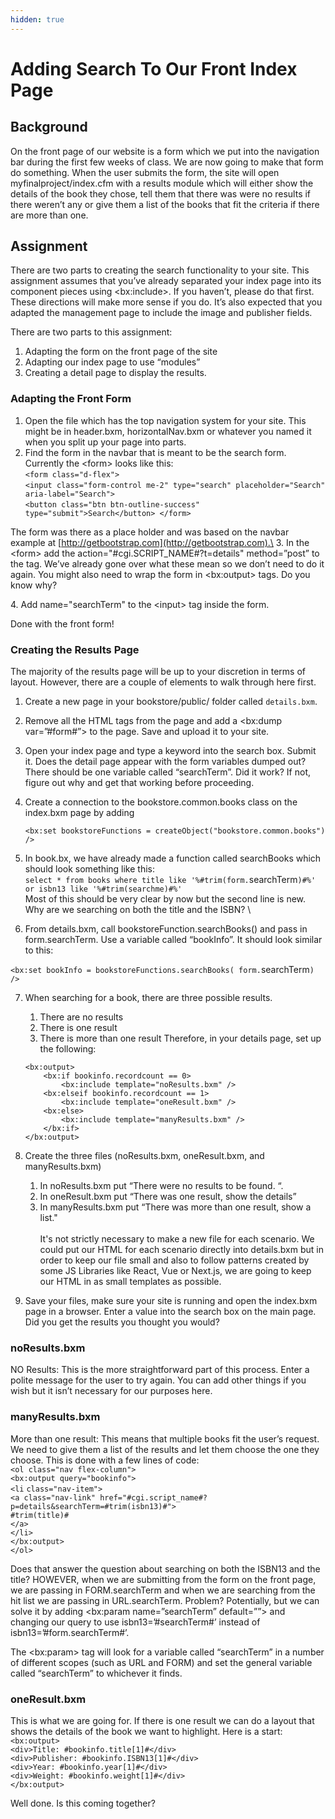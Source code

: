 ```yaml
---
hidden: true
---
```


# Adding Search To Our Front Index Page

## Background

On the front page of our website is a form which we put into the navigation bar during the first few weeks of class. We are now going to make that form do something. When the user submits the form, the site will open myfinalproject/index.cfm with a results module which will either show the details of the book they chose, tell them that there was were no results if there weren’t any or give them a list of the books that fit the criteria if there are more than one.

## Assignment

There are two parts to creating the search functionality to your site. This assignment assumes that you’ve already separated your index page into its component pieces using \<bx:include>. If you haven’t, please do that first. These directions will make more sense if you do. It’s also expected that you adapted the management page to include the image and publisher fields.

There are two parts to this assignment:

1. Adapting the form on the front page of the site
2. Adapting our index page to use “modules”
3. Creating a detail page to display the results.

### Adapting the Front Form

1. Open the file which has the top navigation system for your site. This might be in header.bxm, horizontalNav.bxm or whatever you named it when you split up your page into parts.
2. Find the form in the navbar that is meant to be the search form. Currently the \<form> looks like this:\
   `<form class="d-flex">` \
   &#x20;    `<input class="form-control me-2" type="search" placeholder="Search" aria-label="Search">` \
   &#x20;     `<button class="btn btn-outline-success" type="submit">Search</button> </form>`

The form was there as a place holder and was based on the navbar example at [http://getbootstrap.com](http://getbootstrap.com).\
3\. In the \<form> add the action="#cgi.SCRIPT\_NAME#?t=details" method=”post” to the tag. We’ve already gone over what these mean so we don’t need to do it again. You might also need to wrap the form in \<bx:output> tags. Do you know why?&#x20;

4\. Add name="searchTerm" to the \<input> tag inside the form.

Done with the front form!

### Creating the Results Page

The majority of the results page will be up to your discretion in terms of layout. However, there are a couple of elements to walk through here first.

1. Create a new page in your bookstore/public/ folder called `details.bxm`.
2. Remove all the HTML tags from the page and add a \<bx:dump var=”#form#”> to the page. Save and upload it to your site.
3. Open your index page and type a keyword into the search box. Submit it. Does the detail page appear with the form variables dumped out? There should be one variable called “searchTerm”. Did it work? If not, figure out why and get that working before proceeding.
4.  Create a connection to the bookstore.common.books class on the index.bxm page by adding

    `<bx:set bookstoreFunctions = createObject("bookstore.common.books") />`
5. In book.bx, we have already made a function called searchBooks which should look something like this: \
   `select * from books where title like '%#trim(form.`searchTerm`)#%' or isbn13 like '%#trim(searchme)#%'`\
   Most of this should be very clear by now but the second line is new. Why are we searching on both the title and the ISBN? \

6. From details.bxm, call bookstoreFunction.searchBooks() and pass in form.searchTerm. Use a variable called “bookInfo”. It should look similar to this:

`<bx:set bookInfo = bookstoreFunctions.searchBooks( form.`searchTerm`) />`

7.  When searching for a book, there are three possible results.

    1. There are no results
    2. There is one result
    3. There is more than one result Therefore, in your details page, set up the following:

    ```boxlang
    <bx:output>
        <bx:if bookinfo.recordcount == 0> 
            <bx:include template="noResults.bxm" />
        <bx:elseif bookinfo.recordcount == 1> 
            <bx:include template="oneResult.bxm" />
        <bx:else> 
            <bx:include template="manyResults.bxm" />
        </bx:if>
    </bx:output>
    ```
8. Create the three files (noResults.bxm, oneResult.bxm, and manyResults.bxm)&#x20;
   1. In noResults.bxm put “There were no results to be found. “.&#x20;
   2. In oneResult.bxm put “There was one result, show the details”&#x20;
   3. In manyResults.bxm put “There was more than one result, show a list."\
      \
      It's not strictly necessary to make a new file for each scenario. We could put our HTML for each scenario directly into details.bxm but in order to keep our file small and also to follow patterns created by some JS Libraries like React, Vue or Next.js, we are going to keep our HTML in as small templates as possible.
9. Save your files, make sure your site is running and open the index.bxm page in a browser. Enter a value into the search box on the main page. Did you get the results you thought you would?

### noResults.bxm

NO Results: This is the more straightforward part of this process. Enter a polite message for the user to try again. You can add other things if you wish but it isn’t necessary for our purposes here.

### manyResults.bxm

More than one result: This means that multiple books fit the user’s request. We need to give them a list of the results and let them choose the one they choose. This is done with a few lines of code:\
`<ol class="nav flex-column">` \
&#x20;    `<bx:output query="bookinfo">` \
&#x20;   `<li` `class="nav-item">` \
&#x20;       `<a class="nav-link" href="#cgi.script_name#?p=details&searchTerm=#trim(isbn13)#">` \
&#x20;           `#trim(title)#` \
&#x20;       `</a>` \
&#x20;   `</li>` \
&#x20;   `</bx:output>` \
`</ol>`

Does that answer the question about searching on both the ISBN13 and the title? HOWEVER, when we are submitting from the form on the front page, we are passing in FORM.searchTerm and when we are searching from the hit list we are passing in URL.searchTerm. Problem? Potentially, but we can solve it by adding \<bx:param name=”searchTerm” default=””> and changing our query to use isbn13=’#searchTerm#’ instead of isbn13=’#form.searchTerm#’.&#x20;

The \<bx:param> tag will look for a variable called “searchTerm” in a number of different scopes (such as URL and FORM) and set the general variable called “searchTerm” to whichever it finds.&#x20;

### oneResult.bxm

This is what we are going for. If there is one result we can do a layout that shows the details of the book we want to highlight. Here is a start:\
`<bx:output>` \
&#x20;   `<div>Title: #bookinfo.title[1]#</div>` \
&#x20;   `<div>Publisher: #bookinfo.ISBN13[1]#</div>` \
&#x20;   `<div>Year: #bookinfo.year[1]#</div>` \
&#x20;   `<div>Weight: #bookinfo.weight[1]#</div>` \
`</bx:output>`



Well done. Is this coming together?
